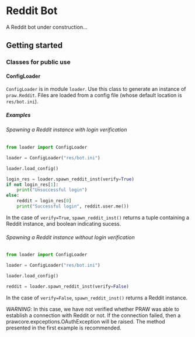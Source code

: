 # Reddit Bot
A Reddit bot under construction...

## Getting started

### Classes for public use

#### ConfigLoader
`ConfigLoader` is in module `loader`.
Use this class to generate an instance of `praw.Reddit`. Files are loaded
from a config file (whose default location is `res/bot.ini`).

##### Examples
###### Spawning a Reddit instance with login verification 
```python
from loader import ConfigLoader

loader = ConfigLoader("res/bot.ini")

loader.load_config()

login_res = loader.spawn_reddit_inst(verify=True)
if not login_res[1]: 
    print("Unsuccessful login")
else:
    reddit = login_res[0]
    print("Successful login", reddit.user.me())
```
In the case of `verify=True`, `spawn_reddit_inst()` returns a tuple containing
a Reddit instance, and boolean indicating sucess.

###### Spawning a Reddit instance without login verification 
```python
from loader import ConfigLoader

loader = ConfigLoader("res/bot.ini")

loader.load_config()

reddit = loader.spawn_reddit_inst(verify=False)
```
In the case of `verify=False`, `spawn_reddit_inst()` returns a
Reddit instance.

*WARNING*: In this case, we have not verified whether PRAW was able to
establish a connection with Reddit or not. If the connection failed, 
then a prawcore.expceptions.OAuthException will be raised. The method
presented in the first example is recommended.
